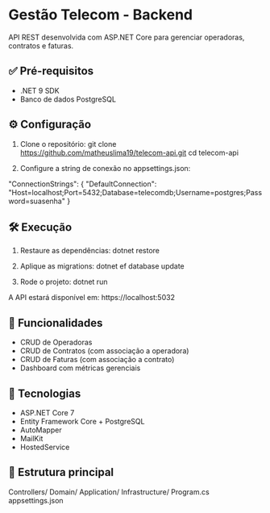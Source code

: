 # Gestão Telecom - Backend

API REST desenvolvida com ASP.NET Core para gerenciar operadoras, contratos e faturas.

## ✅ Pré-requisitos

- .NET 9 SDK
- Banco de dados PostgreSQL

## ⚙️ Configuração

1. Clone o repositório:
   git clone https://github.com/matheuslima19/telecom-api.git
   cd telecom-api

2. Configure a string de conexão no appsettings.json:

"ConnectionStrings": {
  "DefaultConnection": "Host=localhost;Port=5432;Database=telecomdb;Username=postgres;Password=suasenha"
}

## 🛠️ Execução

1. Restaure as dependências:
   dotnet restore

2. Aplique as migrations:
   dotnet ef database update

3. Rode o projeto:
   dotnet run

A API estará disponível em:
https://localhost:5032

## 🚀 Funcionalidades

- CRUD de Operadoras
- CRUD de Contratos (com associação a operadora)
- CRUD de Faturas (com associação a contrato)
- Dashboard com métricas gerenciais

## 🧪 Tecnologias

- ASP.NET Core 7
- Entity Framework Core + PostgreSQL
- AutoMapper
- MailKit
- HostedService

## 📁 Estrutura principal

Controllers/
Domain/
Application/
Infrastructure/
Program.cs
appsettings.json
